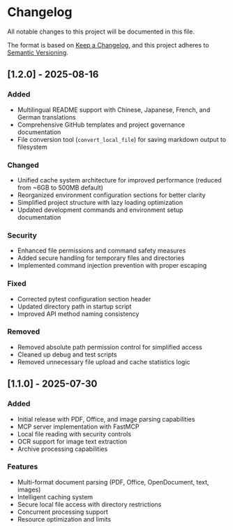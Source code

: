 # Changelog

All notable changes to this project will be documented in this file.

The format is based on [Keep a Changelog](https://keepachangelog.com/en/1.0.0/),
and this project adheres to [Semantic Versioning](https://semver.org/spec/v2.0.0.html).

## [1.2.0] - 2025-08-16

### Added
- Multilingual README support with Chinese, Japanese, French, and German translations
- Comprehensive GitHub templates and project governance documentation
- File conversion tool (`convert_local_file`) for saving markdown output to filesystem

### Changed
- Unified cache system architecture for improved performance (reduced from ~6GB to 500MB default)
- Reorganized environment configuration sections for better clarity
- Simplified project structure with lazy loading optimization
- Updated development commands and environment setup documentation

### Security
- Enhanced file permissions and command safety measures
- Added secure handling for temporary files and directories
- Implemented command injection prevention with proper escaping

### Fixed
- Corrected pytest configuration section header
- Updated directory path in startup script
- Improved API method naming consistency

### Removed
- Removed absolute path permission control for simplified access
- Cleaned up debug and test scripts
- Removed unnecessary file upload and cache statistics logic

## [1.1.0] - 2025-07-30

### Added
- Initial release with PDF, Office, and image parsing capabilities
- MCP server implementation with FastMCP
- Local file reading with security controls
- OCR support for image text extraction
- Archive processing capabilities

### Features
- Multi-format document parsing (PDF, Office, OpenDocument, text, images)
- Intelligent caching system
- Secure local file access with directory restrictions
- Concurrent processing support
- Resource optimization and limits